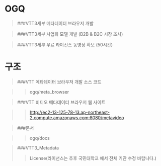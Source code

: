 # OGQ

>###VTT3세부 메타데이터 브라우저 개발

>###VTT3세부 사업화 모델 개발 (B2B & B2C 시장 조사)

>###VTT3세부 무료 라이선스 동영상 확보 (50시간)

 

# 구조

>###VTT 메타데이터 브라우저 개발 소스 코드

>>ogq/meta_browser

>###VTT 비디오 메타데이터 브라우저 웹 사이트

>>http://ec2-13-125-78-13.ap-northeast-2.compute.amazonaws.com:8080/metavideo

>###문서

>>ogq/docs

>###VTT3_Metadata
>>License(라이선스는 추후 국민대학교 에서 전체 기관 수정 바랍니다.)